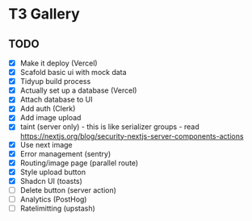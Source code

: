 # T3 Gallery

## TODO
- [x] Make it deploy (Vercel)
- [x] Scafold basic ui with mock data
- [x] Tidyup build process
- [x] Actually set up a database (Vercel)
- [x] Attach database to UI
- [x] Add auth (Clerk)
- [x] Add image upload
- [x] taint (server only) - this is like serializer groups - read https://nextjs.org/blog/security-nextjs-server-components-actions
- [x] Use next image
- [x] Error management (sentry)
- [x] Routing/image page (parallel route)
- [x] Style upload button
- [x] Shadcn UI (toasts)
- [ ] Delete button (server action)
- [ ] Analytics (PostHog)
- [ ] Ratelimitting (upstash)